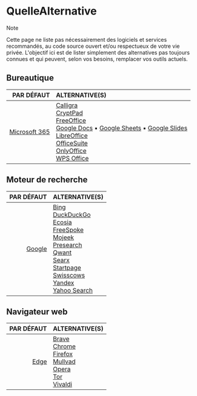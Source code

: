 # QuelleAlternative

> [!NOTE]
> Cette page ne liste pas nécessairement des logiciels et services recommandés, au code source ouvert et/ou respectueux de votre vie privée. L'objectif ici est de lister simplement des alternatives pas toujours connues et qui peuvent, selon vos besoins, remplacer vos outils actuels.

## Bureautique

|PAR DÉFAUT|ALTERNATIVE(S)|
|--:|:--|
|[Microsoft 365](https://www.office.com)|[Calligra](https://calligra.org)<br>[CryptPad](https://cryptpad.org)<br>[FreeOffice](https://www.freeoffice.com/fr)<br>[Google Docs](https://docs.google.com) ▪ [Google Sheets](https://docs.google.com/spreadsheets) ▪ [Google Slides](https://docs.google.com/presentation)<br>[LibreOffice](https://fr.libreoffice.org)<br>[OfficeSuite](https://officesuite.com/fr)<br>[OnlyOffice](https://www.onlyoffice.com/fr)<br>[WPS Office](https://www.wps.com/fr-FR)|

## Moteur de recherche

|PAR DÉFAUT|ALTERNATIVE(S)|
|--:|:--|
|[Google](https://www.google.fr)|[Bing](https://www.bing.com)<br>[DuckDuckGo](https://duckduckgo.com)<br>[Ecosia](https://www.ecosia.org/?c=fr)<br>[FreeSpoke](https://freespoke.com)<br>[Mojeek](https://www.mojeek.com/)<br>[Presearch](https://presearch.com)<br>[Qwant](https://www.qwant.com/?l=fr)<br>[Searx](https://searx.be)<br>[Startpage](https://www.startpage.com/fr)<br>[Swisscows](https://swisscows.com/fr)<br>[Yandex](https://yandex.com)<br>[Yahoo Search](https://fr.search.yahoo.com)|

## Navigateur web

|PAR DÉFAUT|ALTERNATIVE(S)|
|--:|:--|
|[Edge](https://www.microsoft.com/fr-fr/edge)|[Brave](https://brave.com/fr)<br>[Chrome](https://www.google.fr/chrome/index.html)<br>[Firefox](https://www.mozilla.org/fr/firefox)<br>[Mullvad](https://mullvad.net/en/browser)<br>[Opera](https://www.opera.com/fr)<br>[Tor](https://www.torproject.org/fr)<br>[Vivaldi](https://vivaldi.com/fr)|
